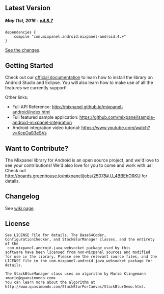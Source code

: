 Latest Version 
--------------
##### _May 11st, 2016_ - [v4.8.7](https://github.com/mixpanel/mixpanel-android/releases/tag/v4.8.7)

```
dependencies {
    compile "com.mixpanel.android:mixpanel-android:4.+"
}
```
[See the changes](https://github.com/mixpanel/mixpanel-android/releases/tag/v4.8.7).

Getting Started
---------------
Check out our [official documentation](https://mixpanel.com/help/reference/android) to learn how to install the library on Android Studio and Eclipse. You will also learn how to make use of all the features we currently support!

Other links:
* Full API Reference: http://mixpanel.github.io/mixpanel-android/index.html
* Full featured sample application: https://github.com/mixpanel/sample-android-mixpanel-integration
* Android integration video tutorial: https://www.youtube.com/watch?v=KcpOa93eSVs

Want to Contribute?
-------------------
The Mixpanel library for Android is an open source project, and we'd love to see your contributions!
We'd also love for you to come and work with us! Check out http://boards.greenhouse.io/mixpanel/jobs/25078#.U_4BBEhORKU for details.

Changelog
---------
See [wiki page](https://github.com/mixpanel/mixpanel-android/wiki/Changelog).

License
-------

```
See LICENSE File for details. The Base64Coder,
ConfigurationChecker, and StackBlurManager classes, and the entirety of the
 com.mixpanel.android.java_websocket package used by this
software have been licensed from non-Mixpanel sources and modified
for use in the library. Please see the relevant source files, and the
LICENSE file in the com.mixpanel.android.java_websocket package for details.

The StackBlurManager class uses an algorithm by Mario Klingemann <mario@quansimondo.com>
You can learn more about the algorithm at
http://www.quasimondo.com/StackBlurForCanvas/StackBlurDemo.html.
```
